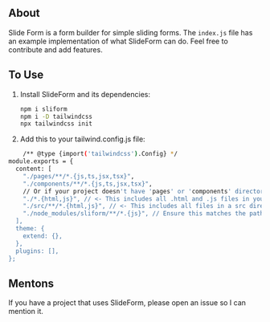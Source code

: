 ## About

Slide Form is a form builder for simple sliding forms. The `index.js` file has an example implementation of what SlideForm can do. Feel free to contribute and add features.

## To Use

1. Install SlideForm and its dependencies:
   ```bash
   npm i sliform
   npm i -D tailwindcss
   npx tailwindcss init
   ```
2. Add this to your tailwind.config.js file:

```bash
    /** @type {import('tailwindcss').Config} */
module.exports = {
  content: [
    "./pages/**/*.{js,ts,jsx,tsx}",
    "./components/**/*.{js,ts,jsx,tsx}",
    // Or if your project doesn't have 'pages' or 'components' directories, you can do:
    "./*.{html,js}", // <- This includes all .html and .js files in your project root
    "./src/**/*.{html,js}", // <- This includes all files in a src directory
    "./node_modules/sliform/**/*.{js}", // Ensure this matches the path to your library
  ],
  theme: {
    extend: {},
  },
  plugins: [],
};

```

## Mentons

If you have a project that uses SlideForm, please open an issue so I can mention it.
